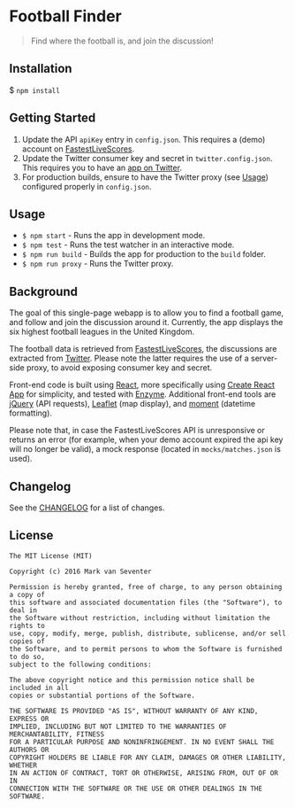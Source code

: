 # Football Finder
> Find where the football is, and join the discussion!

## Installation
$ `npm install`

## Getting Started
1. Update the API `apiKey` entry in `config.json`. This requires a (demo) account on [FastestLiveScores](http://fastestlivescores.com/live-scores-api-feed/).
2. Update the Twitter consumer key and secret in `twitter.config.json`. This requires you to have an [app on Twitter](https://dev.twitter.com).
3. For production builds, ensure to have the Twitter proxy (see [Usage](#usage)) configured properly in `config.json`.

## Usage
* `$ npm start` - Runs the app in development mode.
* `$ npm test` - Runs the test watcher in an interactive mode.
* `$ npm run build` - Builds the app for production to the `build` folder.
* `$ npm run proxy` - Runs the Twitter proxy.

## Background
The goal of this single-page webapp is to allow you to find a football game, and follow and join the discussion around it. Currently, the app displays the six highest football leagues in the United Kingdom.

The football data is retrieved from [FastestLiveScores](http://fastestlivescores.com/), the discussions are extracted from [Twitter](https://twitter.com/). Please note the latter requires the use of a server-side proxy, to avoid exposing consumer key and secret.

Front-end code is built using [React](https://facebook.github.io/react/), more specifically using [Create React App](https://github.com/facebookincubator/create-react-app) for simplicity, and tested with [Enzyme](https://github.com/airbnb/enzyme). Additional front-end tools are [jQuery](https://jquery.com/) (API requests), [Leaflet](http://leafletjs.com/) (map display), and [moment](http://momentjs.com/) (datetime formatting).

Please note that, in case the FastestLiveScores API is unresponsive or returns an error (for example, when your demo account expired the api key will no longer be valid), a mock response (located in `mocks/matches.json` is used).

## Changelog
See the [CHANGELOG](./CHANGELOG.md) for a list of changes.

## License
    The MIT License (MIT)

    Copyright (c) 2016 Mark van Seventer

    Permission is hereby granted, free of charge, to any person obtaining a copy of
    this software and associated documentation files (the "Software"), to deal in
    the Software without restriction, including without limitation the rights to
    use, copy, modify, merge, publish, distribute, sublicense, and/or sell copies of
    the Software, and to permit persons to whom the Software is furnished to do so,
    subject to the following conditions:

    The above copyright notice and this permission notice shall be included in all
    copies or substantial portions of the Software.

    THE SOFTWARE IS PROVIDED "AS IS", WITHOUT WARRANTY OF ANY KIND, EXPRESS OR
    IMPLIED, INCLUDING BUT NOT LIMITED TO THE WARRANTIES OF MERCHANTABILITY, FITNESS
    FOR A PARTICULAR PURPOSE AND NONINFRINGEMENT. IN NO EVENT SHALL THE AUTHORS OR
    COPYRIGHT HOLDERS BE LIABLE FOR ANY CLAIM, DAMAGES OR OTHER LIABILITY, WHETHER
    IN AN ACTION OF CONTRACT, TORT OR OTHERWISE, ARISING FROM, OUT OF OR IN
    CONNECTION WITH THE SOFTWARE OR THE USE OR OTHER DEALINGS IN THE SOFTWARE.